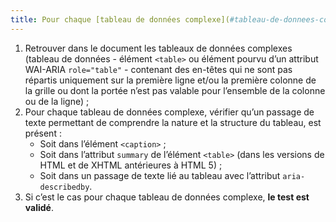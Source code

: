 ```yaml
---
title: Pour chaque [tableau de données complexe](#tableau-de-donnees-complexe), un [résumé](#resume-de-tableau) est-il disponible ?
---
```


1. Retrouver dans le document les tableaux de données complexes (tableau de données - élément `<table>` ou élément pourvu d’un attribut WAI-ARIA `role="table"` - contenant des en-têtes qui ne sont pas répartis uniquement sur la première ligne et/ou la première colonne de la grille ou dont la portée n’est pas valable pour l’ensemble de la colonne ou de la ligne) ;
2. Pour chaque tableau de données complexe, vérifier qu’un passage de texte permettant de comprendre la nature et la structure du tableau, est présent :
   - Soit dans l’élément `<caption>` ;
   - Soit dans l’attribut `summary` de l’élément `<table>` (dans les versions de HTML et de XHTML antérieures à HTML 5) ;
   - Soit dans un passage de texte lié au tableau avec l’attribut `aria-describedby`.
3. Si c’est le cas pour chaque tableau de données complexe, **le test est validé**.
